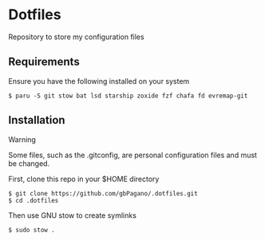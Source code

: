 # Dotfiles

Repository to store my configuration files

## Requirements

Ensure you have the following installed on your system
```
$ paru -S git stow bat lsd starship zoxide fzf chafa fd evremap-git
```

## Installation
> [!WARNING]  
> Some files, such as the .gitconfig, are personal configuration files and must be changed. 

First, clone this repo in your $HOME directory

```
$ git clone https://github.com/gbPagano/.dotfiles.git
$ cd .dotfiles
```
Then use GNU stow to create symlinks
```
$ sudo stow .
```

